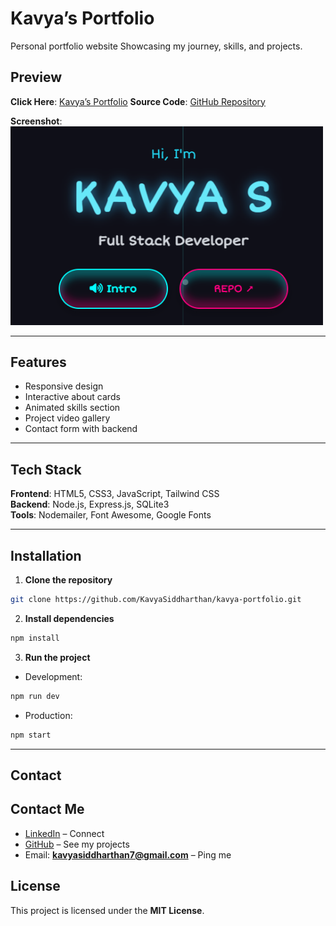 # Kavya’s Portfolio
Personal portfolio website Showcasing my journey, skills, and projects.


## Preview
**Click Here**: [Kavya’s Portfolio](https://kavyasiddportfolio.onrender.com/)
**Source Code**: [GitHub Repository](https://github.com/KavyaSiddharthan/kavya-portfolio)


**Screenshot**:
<img src="assets/previewimage.png" alt="Portfolio Preview" width="500">

---

## Features  
- Responsive design  
- Interactive about cards  
- Animated skills section  
- Project video gallery  
- Contact form with backend    

---

## Tech Stack  
**Frontend**: HTML5, CSS3, JavaScript, Tailwind CSS  
**Backend**: Node.js, Express.js, SQLite3  
**Tools**: Nodemailer, Font Awesome, Google Fonts  

---

## Installation  
1. **Clone the repository**
```bash
git clone https://github.com/KavyaSiddharthan/kavya-portfolio.git
```

2. **Install dependencies**

```bash
npm install
```

3. **Run the project**

* Development:

```bash
npm run dev
```

* Production:

```bash
npm start
```

---

## Contact

## Contact Me

* [LinkedIn](https://www.linkedin.com/in/kavya-siddharthan) – Connect
* [GitHub](https://github.com/KavyaSiddharthan) – See my projects
* Email: **[kavyasiddharthan7@gmail.com](mailto:kavyasiddharthan7@gmail.com)** – Ping me


## License

This project is licensed under the **MIT License**.
